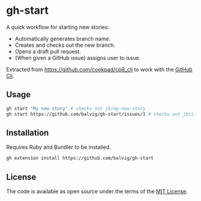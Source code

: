 # gh-start

A quick workflow for starting new stories:

- Automatically generates branch name.
- Creates and checks out the new branch.
- Opens a draft pull request.
- (When given a GitHub issue) assigns user to issue.

Extracted from https://github.com/cookpad/cp8_cli to work with the
[GitHub Cli](https://github.com/cli/cli).

## Usage

```bash
gh start "My new story" # checks out jb/my-new-story
gh start https://github.com/balvig/gh-start/issues/1 # checks out jb/issue-title
```

## Installation

Requires Ruby and Bundler to be installed.

```bash
gh extension install https://github.com/balvig/gh-start
```

## License

The code is available as open source under the terms of the [MIT
License](http://opensource.org/licenses/MIT).
